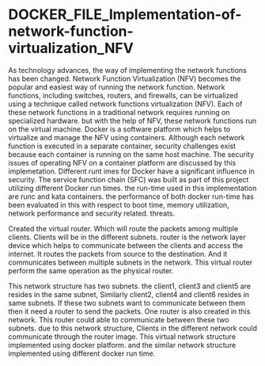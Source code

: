# DOCKER_FILE_Implementation-of-network-function-virtualization_NFV

As technology advances, the way of implementing the network functions has been changed. Network Function Virtualization (NFV) becomes the popular and easiest way of running the network function. Network functions, including switches, routers, and firewalls, can be virtualized using a technique called network functions virtualization (NFV). Each of these network functions in a traditional network requires running on specialized hardware. but with the help of NFV, these network functions run on the virtual machine. Docker is a software platform which helps to virtualize and manage the NFV using containers. Although each network function is executed in a separate container, security challenges exist because each container is running on the same host machine. The security issues of operating NFV on a container platform are discussed by this implemetation. Different runt imes for Docker have a significant influence in security. The service function chain (SFC) was built as part of this project utilizing different Docker run times. the run-time used in this implementation are runc and kata containers. the performance of both docker run-time has been evaluated in this  with respect to boot time, memory utilization, network performance and security related. threats.

Created the virtual router. Which will route the packets among multiple clients. Clients will be in the different subnets. router is the network layer device which helps to communicate between the clients and access the internet. It routes the packets from source to the destination. And it communicates between multiple subnets in the network. This virtual router perform the same operation as the physical router.

This network structure has two subnets. the client1, client3 and client5 are resides in the same subnet, Similarly client2, client4 and client6 resides in same subnets. If these two subnets want to communicate between them then it need a router to send the packets. One router is also created in this network. This router could able to communicate between these two subnets. due to this network structure, Clients in the different network could communicate through the router image. This virtual network structure implemented  using docker platform. and the similar network structure implemented using different docker run time.
